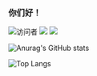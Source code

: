 ### 你们好！
![访问者](https://visitor-badge.glitch.me/badge?page_id=yeyupiaoling)
![](https://img.shields.io/badge/常用框架-PaddlePaddle-red)
![](https://img.shields.io/badge/Language-Python-orange)  


![Anurag's GitHub stats](https://github-readme-stats.vercel.app/api?username=yeyupiaoling&show_icons=true&theme=radical&cache_seconds=200*300)

![Top Langs](https://github-readme-stats.vercel.app/api/top-langs/?username=yeyupiaoling&langs_count=5)

